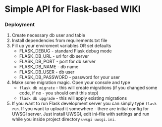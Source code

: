 # Simple API for Flask-based WIKI

### Deployment

1.  Create necessary db user and table
2.  Install dependencies from requirements.txt file
2.  Fill up your enviroment variables OR set defaults
    *  FLASK_DEBUG - standard Flask debug mode
    *  FLASK_DB_URL - url for db server
    *  FLASK_DB_PORT - port for db server
    *  FLASK_DB_NAME - db name
    *  FLASK_DB_USER - db user
    *  FLASK_DB_PASSWORD - password for your user
3.  Make some migration magic. Open your console and type
    * `flask db migrate` - this will create migrations (if you changed some code, if no - you should omit this step)
    * `flask db upgrade` - this will apply existing migrations
4. If you want to run Flask development server you can simply type `flask run`. If you want to upload it somewhere - there are initial config for UWSGI server.
   Just install UWSGI, edit ini-file with settings and run while you inside project directory `uwsgi uwsgi.ini`.
